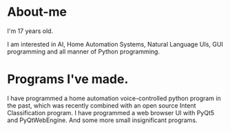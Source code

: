 # About-me

I'm 17 years old.

I am interested in AI, Home Automation Systems, Natural Language UIs, GUI programming and all manner of Python programming.

# Programs I've made.

I have programmed a home automation voice-controlled python program in the past, which was recently combined with an open source Intent Classification program.
I have programmed a web browser UI with PyQt5 and PyQtWebEngine.
And some more small insignificant programs.


